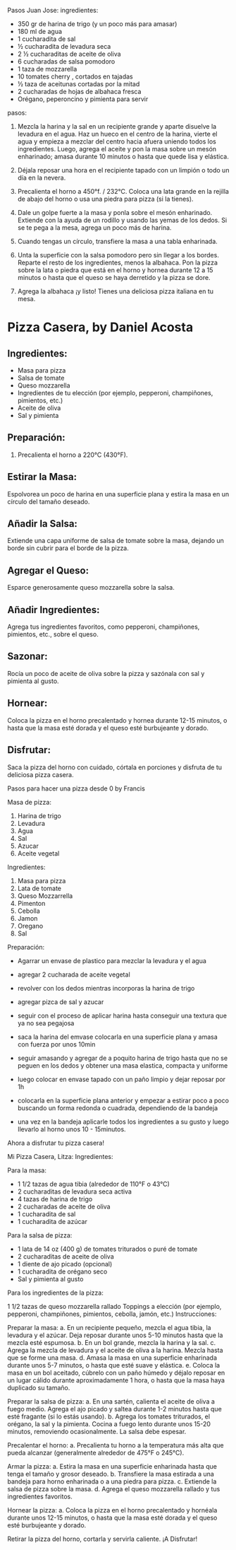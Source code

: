 Pasos Juan Jose:
ingredientes:
- 350 gr de harina de trigo (y un poco más para amasar)
- 180 ml de agua
- 1 cucharadita de sal
- ½ cucharadita de levadura seca
- 2 ½ cucharaditas de aceite de oliva 
- 6 cucharadas de salsa pomodoro
- 1 taza de mozzarella 
- 10 tomates  cherry , cortados en tajadas
- ½ taza de aceitunas cortadas por la mitad
- 2 cucharadas de hojas de albahaca fresca
- Orégano, peperoncino y pimienta para servir

pasos: 

1. Mezcla la harina y la sal en un recipiente grande y aparte disuelve la levadura en el agua. Haz un hueco en el centro de la harina, vierte el agua y empieza a mezclar del centro hacia afuera uniendo todos los ingredientes. Luego, agrega el aceite y pon la masa sobre un mesón enharinado; amasa durante 10 minutos o hasta que quede lisa y elástica.

2. Déjala reposar una hora en el recipiente tapado con un limpión o todo un día en la nevera.

3. Precalienta el horno a 450°f. / 232°C. Coloca una lata grande en la rejilla de abajo del horno o usa una piedra para pizza (si la tienes).

4. Dale un golpe fuerte a la masa y ponla sobre el mesón enharinado. Extiende con la ayuda de un rodillo y usando las yemas de los dedos. Si se te pega a la mesa, agrega un poco más de harina.

5. Cuando tengas un círculo, transfiere la masa a una tabla enharinada.

6. Unta la superficie con la salsa pomodoro pero sin llegar a los bordes. Reparte el resto de los ingredientes, menos la albahaca. Pon la pizza sobre la lata o piedra que está en el horno y hornea durante 12 a 15 minutos o hasta que el queso se haya derretido y la pizza se dore.

7. Agrega la albahaca ¡y listo! Tienes una deliciosa pizza italiana en tu mesa.


<h1>Pizza Casera, by Daniel Acosta</h1>

<h2>Ingredientes:</h2>
    <ul>
        <li>Masa para pizza</li>
        <li>Salsa de tomate</li>
        <li>Queso mozzarella</li>
        <li>Ingredientes de tu elección (por ejemplo, pepperoni, champiñones, pimientos, etc.)</li>
        <li>Aceite de oliva</li>
        <li>Sal y pimienta</li>
    </ul>

<h2>Preparación:</h2>
    <ol>
        <li>Precalienta el horno a 220°C (430°F).</li>
    </ol>

<h2>Estirar la Masa:</h2>
    <p>Espolvorea un poco de harina en una superficie plana y estira la masa en un círculo del tamaño deseado.</p>

<h2>Añadir la Salsa:</h2>
    <p>Extiende una capa uniforme de salsa de tomate sobre la masa, dejando un borde sin cubrir para el borde de la pizza.</p>

<h2>Agregar el Queso:</h2>
    <p>Esparce generosamente queso mozzarella sobre la salsa.</p>

<h2>Añadir Ingredientes:</h2>
    <p>Agrega tus ingredientes favoritos, como pepperoni, champiñones, pimientos, etc., sobre el queso.</p>

<h2>Sazonar:</h2>
    <p>Rocía un poco de aceite de oliva sobre la pizza y sazónala con sal y pimienta al gusto.</p>

<h2>Hornear:</h2>
    <p>Coloca la pizza en el horno precalentado y hornea durante 12-15 minutos, o hasta que la masa esté dorada y el queso esté burbujeante y dorado.</p>

<h2>Disfrutar:</h2>
    <p>Saca la pizza del horno con cuidado, córtala en porciones y disfruta de tu deliciosa pizza casera.</p>

 

Pasos para hacer una pizza desde 0 by Francis 

Masa de pizza:

1. Harina de trigo
2. Levadura
3. Agua
4. Sal
5. Azucar
6. Aceite vegetal

Ingredientes: 

1. Masa para pizza
2. Lata de tomate
3. Queso Mozzarrella
4. Pimenton 
5. Cebolla
6. Jamon
7. Oregano
8. Sal

Preparación:

- Agarrar un envase de plastico para mezclar la levadura y el agua

- agregar 2 cucharada de aceite vegetal

- revolver con los dedos mientras incorporas la harina de trigo

- agregar pizca de sal y azucar

- seguir con el proceso de aplicar harina hasta conseguir una textura que ya no sea pegajosa

- saca la harina del emvase colocarla en una superficie plana y amasa con fuerza por unos 10min

- seguir amasando y agregar de a poquito harina de trigo hasta que no se peguen en los dedos y obtener una masa elastica, compacta y uniforme

- luego colocar en envase tapado con un paño limpio y dejar reposar por 1h 

- colocarla en la superficie plana anterior y empezar a estirar poco a poco buscando  un forma redonda o cuadrada, dependiendo de la bandeja

- una vez en la bandeja aplicarle todos los ingredientes a su gusto y luego llevarlo al horno unos 10 - 15minutos.

Ahora a disfrutar tu pizza casera!
 
 Mi Pizza Casera, Litza:
 Ingredientes:

 Para la masa:

- 1 1/2 tazas de agua tibia (alrededor de 110°F o 43°C)
- 2 cucharaditas de levadura seca activa
- 4 tazas de harina de trigo
- 2 cucharadas de aceite de oliva
- 1 cucharadita de sal
- 1 cucharadita de azúcar

Para la salsa de pizza:

- 1 lata de 14 oz (400 g) de tomates triturados o puré de tomate
- 2 cucharaditas de aceite de oliva
- 1 diente de ajo picado (opcional)
- 1 cucharadita de orégano seco
- Sal y pimienta al gusto

Para los ingredientes de la pizza:

1 1/2 tazas de queso mozzarella rallado
Toppings a elección (por ejemplo, pepperoni, champiñones, pimientos, cebolla, jamón, etc.)
Instrucciones:

Preparar la masa:
a. En un recipiente pequeño, mezcla el agua tibia, la levadura y el azúcar. Deja reposar durante unos 5-10 minutos hasta que la mezcla esté espumosa.
b. En un bol grande, mezcla la harina y la sal.
c. Agrega la mezcla de levadura y el aceite de oliva a la harina. Mezcla hasta que se forme una masa.
d. Amasa la masa en una superficie enharinada durante unos 5-7 minutos, o hasta que esté suave y elástica.
e. Coloca la masa en un bol aceitado, cúbrelo con un paño húmedo y déjalo reposar en un lugar cálido durante aproximadamente 1 hora, o hasta que la masa haya duplicado su tamaño.

Preparar la salsa de pizza:
a. En una sartén, calienta el aceite de oliva a fuego medio. Agrega el ajo picado y saltea durante 1-2 minutos hasta que esté fragante (si lo estás usando).
b. Agrega los tomates triturados, el orégano, la sal y la pimienta. Cocina a fuego lento durante unos 15-20 minutos, removiendo ocasionalmente. La salsa debe espesar.

Precalentar el horno:
a. Precalienta tu horno a la temperatura más alta que pueda alcanzar (generalmente alrededor de 475°F o 245°C).

Armar la pizza:
a. Estira la masa en una superficie enharinada hasta que tenga el tamaño y grosor deseado.
b. Transfiere la masa estirada a una bandeja para horno enharinada o a una piedra para pizza.
c. Extiende la salsa de pizza sobre la masa.
d. Agrega el queso mozzarella rallado y tus ingredientes favoritos.

Hornear la pizza:
a. Coloca la pizza en el horno precalentado y hornéala durante unos 12-15 minutos, o hasta que la masa esté dorada y el queso esté burbujeante y dorado.

Retirar la pizza del horno, cortarla y servirla caliente. ¡A Disfrutar!
 
